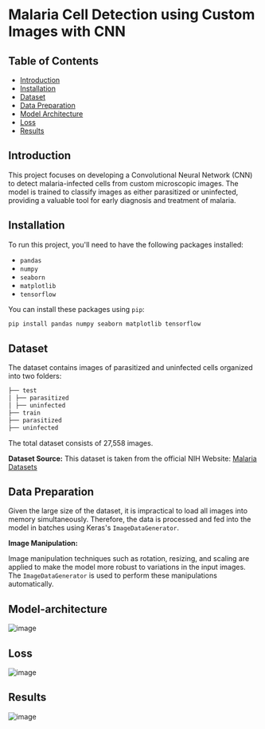 # Malaria Cell Detection using Custom Images with CNN

## Table of Contents

- [Introduction](#introduction)
- [Installation](#installation)
- [Dataset](#dataset)
- [Data Preparation](#data-preparation)
- [Model Architecture](#model-architecture)
- [Loss](#loss)
- [Results](#results)


## Introduction

This project focuses on developing a Convolutional Neural Network (CNN) to detect malaria-infected cells from custom microscopic images. The model is trained to classify images as either parasitized or uninfected, providing a valuable tool for early diagnosis and treatment of malaria.

## Installation
To run this project, you'll need to have the following packages installed:

* `pandas`
* `numpy`
* `seaborn`
* `matplotlib`
* `tensorflow`

You can install these packages using `pip`:

```bash
pip install pandas numpy seaborn matplotlib tensorflow
```

## Dataset

The dataset contains images of parasitized and uninfected cells organized into two folders:
```bash
├── test
│ ├── parasitized
│ ├── uninfected
├── train
├── parasitized
├── uninfected
```

The total dataset consists of 27,558 images.

**Dataset Source:**
This dataset is taken from the official NIH Website: [Malaria Datasets](https://ceb.nlm.nih.gov/repositories/malaria-datasets/)

## Data Preparation

Given the large size of the dataset, it is impractical to load all images into memory simultaneously. Therefore, the data is processed and fed into the model in batches using Keras's `ImageDataGenerator`.

**Image Manipulation:**

Image manipulation techniques such as rotation, resizing, and scaling are applied to make the model more robust to variations in the input images. The `ImageDataGenerator` is used to perform these manipulations automatically.

## Model-architecture
![image](https://github.com/dhruvsavsani007/Malaria-cell-detection/assets/127683401/45e9205e-1df6-4e52-950f-f2504fd39b8a)


## Loss
![image](https://github.com/dhruvsavsani007/Malaria-cell-detection/assets/127683401/941cf7c1-c1cf-4260-827b-6b2f8b8887c1)


## Results
![image](https://github.com/dhruvsavsani007/Malaria-cell-detection/assets/127683401/ca9673c1-0e91-4fa4-9177-d57280a7eb9a)
